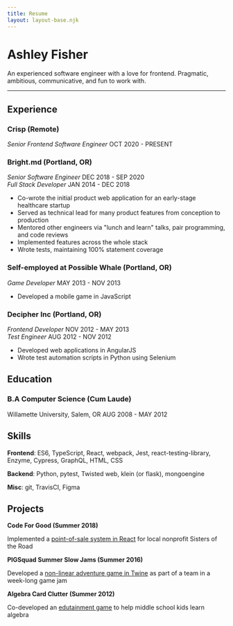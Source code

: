 ```yaml
---
title: Resume
layout: layout-base.njk
---
```


# Ashley Fisher

<div class="f4">
An experienced software engineer with a love for frontend. Pragmatic, ambitious, communicative, and fun to work with.
</div>

<hr class="print-only" />

<div class="flex f4">
<div class="w-70 pr5">

## Experience

### Crisp (Remote)

_Senior Frontend Software Engineer_
<span class="f6 silver">OCT 2020 - PRESENT</span>

### Bright.md (Portland, OR)

_Senior Software Engineer_
<span class="f6 silver">DEC 2018 - SEP 2020</span><br/>
_Full Stack Developer_
<span class="f6 silver">JAN 2014 - DEC 2018</span>

- Co-wrote the initial product web application for an early-stage healthcare startup
- Served as technical lead for many product features from conception to production
- Mentored other engineers via "lunch and learn" talks, pair programming, and code reviews
- Implemented features across the whole stack
- Wrote tests, maintaining 100% statement coverage

### Self-employed at Possible Whale (Portland, OR)

_Game Developer_
<span class="f6 silver">MAY 2013 - NOV 2013</span>

- Developed a mobile game in JavaScript

### Decipher Inc (Portland, OR)

_Frontend Developer_
<span class="f6 silver">NOV 2012 - MAY 2013</span><br/>
_Test Engineer_
<span class="f6 silver">AUG 2012 - NOV 2012</span>

- Developed web applications in AngularJS
- Wrote test automation scripts in Python using Selenium

## Education

### B.A Computer Science (Cum Laude)

Willamette University, Salem, OR
<span class="f6 silver">AUG 2008 - MAY 2012</span>

</div>

<div class="w-30">

## Skills

**Frontend**: ES6, TypeScript, React, webpack, Jest, react-testing-library, Enzyme, Cypress, GraphQL, HTML, CSS

**Backend**: Python, pytest, Twisted web, klein (or flask), mongoengine

**Misc**: git, TravisCI, Figma

## Projects

**Code For Good (Summer 2018)**

Implemented a <a href="https://github.com/codeforgoodconf/sisters-of-the-road-admin" class="link light-purple">point-of-sale system in React</a> for local nonprofit Sisters of the Road

**PIGSquad Summer Slow Jams (Summer 2016)**

Developed a <a href="https://zivlok.itch.io/beegin" class="link light-purple">non-linear adventure game in Twine</a> as part of a team in a week-long game jam

**Algebra Card Clutter (Summer 2012)**

Co-developed an <a href="https://appadvice.com/app/algebra-card-clutter/549330499" class="link light-purple">edutainment game</a> to help middle school kids learn algebra

</div>
</div>
